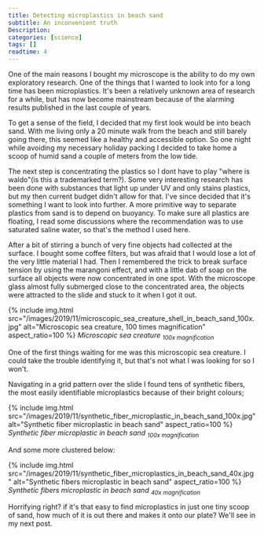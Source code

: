 ```yaml
---
title: Detecting microplastics in beach sand
subtitle: An inconvenient truth
Description:
categories: [science]
tags: []
readtime: 4
---
```


One of the main reasons I bought my microscope is the ability to do my own exploratory research. One of the things that I wanted to look into for a long time has been microplastics. It's been a relatively unknown area of research for a while, but has now become mainstream because of the alarming results published in the last couple of years.

To get a sense of the field, I decided that my first look would be into beach sand. With me living only a 20 minute walk from the beach and still barely going there, this seemed like a healthy and accessible option. So one night while avoiding my necessary holiday packing I decided to take home a scoop of humid sand a couple of meters from the low tide.

The next step is concentrating the plastics so I dont have to play "where is waldo"(is this a trademarked term?). Some very interesting research has been done with substances that light up under UV and only stains plastics, but my then current budget didn't allow for that. I've since decided that it's something I want to look into further. A more primitive way to separate plastics from sand is to depend on buoyancy. To make sure all plastics are floating, I read some discussions where the recommendation was to use saturated saline water, so that's the method I used here.

After a bit of stirring a bunch of very fine objects had collected at the surface. I bought some coffee filters, but was afraid that I would lose a lot of the very little material I had. Then I remembered the trick to break surface tension by using the marangoni effect, and with a little dab of soap on the surface all objects were now concentrated in one spot. With the microscope glass almost fully submerged close to the concentrated area, the objects were attracted to the slide and stuck to it when I got it out.

{% include img.html src="/images/2019/11/microscopic_sea_creature_shell_in_beach_sand_100x.jpg" alt="Microscopic sea creature, 100 times magnification" aspect_ratio=100 %}
_Microscopic sea creature <sub>100x magnification</sub>_

One of the first things waiting for me was this microscopic sea creature. I could take the trouble identifying it, but that's not what I was looking for so I won't.

Navigating in a grid pattern over the slide I found tens of synthetic fibers, the most easily identifiable microplastics because of their bright colours;

{% include img.html src="/images/2019/11/synthetic_fiber_microplastic_in_beach_sand_100x.jpg" alt="Synthetic fiber microplastic in beach sand" aspect_ratio=100 %}
_Synthetic fiber microplastic in beach sand <sub>100x magnification</sub>_

And some more clustered below:

{% include img.html src="/images/2019/11/synthetic_fiber_microplastics_in_beach_sand_40x.jpg" alt="Synthetic fibers microplastic in beach sand" aspect_ratio=100 %}
_Synthetic fibers microplastic in beach sand <sub>40x magnification</sub>_

Horrifying right? if it's that easy to find microplastics in just one tiny scoop of sand, how much of it is out there and makes it onto our plate? We'll see in my next post.